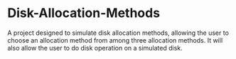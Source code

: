 # Disk-Allocation-Methods
A project designed to simulate disk allocation methods, allowing the user to choose an allocation method from among three allocation methods. It will also allow the user to do disk operation on a simulated disk.

